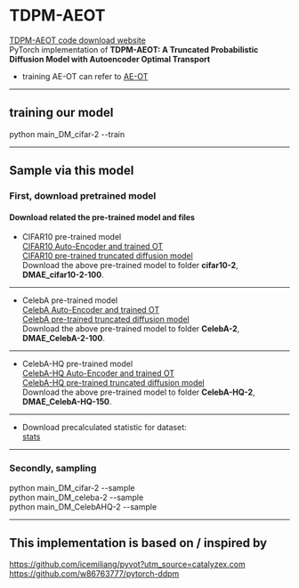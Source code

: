 # TDPM-AEOT    
[TDPM-AEOT code download website](https://github.com/lshymfl/TDPM-AEOT)  
PyTorch implementation of **TDPM-AEOT: A Truncated Probabilistic Diffusion Model with Autoencoder Optimal Transport**
* training AE-OT can refer to [AE-OT](https://github.com/icemiliang/pyvot?utm_source=catalyzex.com)
**** 
## training our model   
python main_DM_cifar-2    --train
****
## Sample via this model
### **First, download pretrained model**
#### Download related the pre-trained model and files
* CIFAR10 pre-trained model  
[CIFAR10 Auto-Encoder and trained OT](https://drive.google.com/drive/folders/16d5L4ZWeDOZ49OMGFPnivnHsl26HjmlR)  
[CIFAR10 pre-trained truncated diffusion model](https://drive.google.com/drive/folders/1wmsSvvo_zl1AWCNa2WcHNRN9yOI0N8SC)  
Download the above pre-trained model to folder **cifar10-2**, **DMAE_cifar10-2-100**.
****    
* CelebA pre-trained model  
[CelebA Auto-Encoder and trained OT](https://drive.google.com/drive/folders/1gqoRFw6xBwMPBwbhim0wB4M9Skc1UJMg)  
[CelebA pre-trained truncated diffusion model](https://drive.google.com/drive/folders/1dSU-StVGXY0NUWTlvCqi6-k1f1yw3ImM)  
Download the above pre-trained model to folder **CelebA-2**, **DMAE_CelebA-2-100**.
****    
* CelebA-HQ pre-trained model  
[CelebA-HQ Auto-Encoder and trained OT](https://drive.google.com/drive/folders/1hwB5obWjquFOgw-YRDOMpxBxYC3GkomF)  
[CelebA-HQ pre-trained truncated diffusion model](https://drive.google.com/drive/folders/10ljbVmvXb_h3MOEPyaOrdQFP39VZdkXl)  
Download the above pre-trained model to folder **CelebA-HQ-2**, **DMAE_CelebA-HQ-150**.
****    
* Download precalculated statistic for dataset:  
[stats](https://drive.google.com/drive/folders/1_6dj0O20vXyW4rAAL97D-41rbfMy_BDd)
**** 
### **Secondly, sampling**  
python main_DM_cifar-2    --sample  
python main_DM_celeba-2    --sample  
python main_DM_CelebAHQ-2    --sample
****

## This implementation is based on / inspired by
https://github.com/icemiliang/pyvot?utm_source=catalyzex.com  
https://github.com/w86763777/pytorch-ddpm
